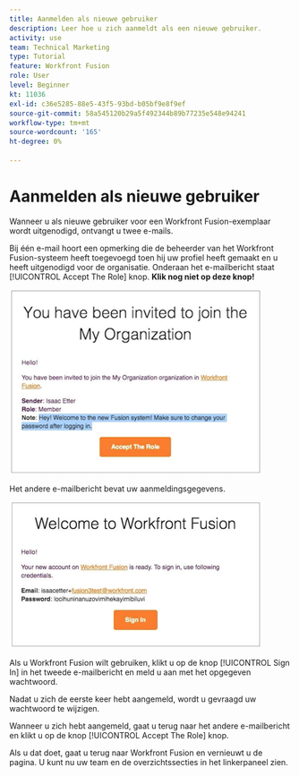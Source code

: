 ```yaml
---
title: Aanmelden als nieuwe gebruiker
description: Leer hoe u zich aanmeldt als een nieuwe gebruiker.
activity: use
team: Technical Marketing
type: Tutorial
feature: Workfront Fusion
role: User
level: Beginner
kt: 11036
exl-id: c36e5285-88e5-43f5-93bd-b05bf9e8f9ef
source-git-commit: 58a545120b29a5f492344b89b77235e548e94241
workflow-type: tm+mt
source-wordcount: '165'
ht-degree: 0%

---
```


# Aanmelden als nieuwe gebruiker

Wanneer u als nieuwe gebruiker voor een Workfront Fusion-exemplaar wordt uitgenodigd, ontvangt u twee e-mails.

Bij één e-mail hoort een opmerking die de beheerder van het Workfront Fusion-systeem heeft toegevoegd toen hij uw profiel heeft gemaakt en u heeft uitgenodigd voor de organisatie. Onderaan het e-mailbericht staat [!UICONTROL Accept The Role] knop. **Klik nog niet op deze knop!**

![Een afbeelding van uw e-mailuitnodiging](assets/new-user-1.png)

Het andere e-mailbericht bevat uw aanmeldingsgegevens.

![Een afbeelding van uw e-mailuitnodiging](assets/new-user-2.png)

Als u Workfront Fusion wilt gebruiken, klikt u op de knop [!UICONTROL Sign In] in het tweede e-mailbericht en meld u aan met het opgegeven wachtwoord.

Nadat u zich de eerste keer hebt aangemeld, wordt u gevraagd uw wachtwoord te wijzigen.

Wanneer u zich hebt aangemeld, gaat u terug naar het andere e-mailbericht en klikt u op de knop [!UICONTROL Accept The Role] knop.

Als u dat doet, gaat u terug naar Workfront Fusion en vernieuwt u de pagina. U kunt nu uw team en de overzichtssecties in het linkerpaneel zien.
